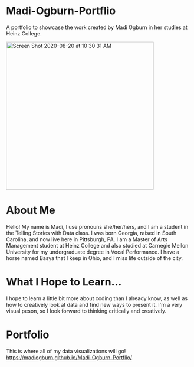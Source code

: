 # Madi-Ogburn-Portflio
A portfolio to showcase the work created by Madi Ogburn in her studies at Heinz College.

<img width="400" alt="Screen Shot 2020-08-20 at 10 30 31 AM" src="https://user-images.githubusercontent.com/71092360/92772389-a7c45900-f369-11ea-8b75-0960b59d61e2.png">

# About Me
Hello! My name is Madi, I use pronouns she/her/hers, and I am a student in the Telling Stories with Data class. I was born Georgia, raised in South Carolina, and now live here in Pittsburgh, PA. I am a Master of Arts Management student at Heinz College and also studied at Carnegie Mellon University for my undergraduate degree in Vocal Performance. I have a horse named Basya that I keep in Ohio, and I miss life outside of the city.

# What I Hope to Learn...
I hope to learn a little bit more about coding than I already know, as well as how to creatively look at data and find new ways to present it. I'm a very visual peson, so I look forward to thinking critically and creatively. 

# Portfolio
This is where all of my data visualizations will go! 
https://madiogburn.github.io/Madi-Ogburn-Portflio/
